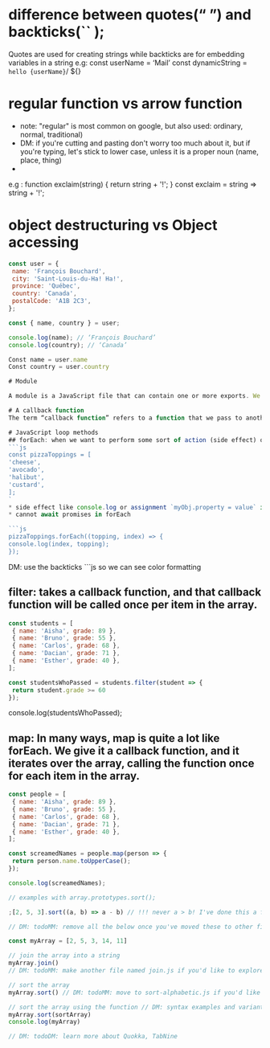 # difference between quotes(“ ”) and backticks(`` );
Quotes are used for creating strings while backticks are for embedding variables in a string
e.g: const userName = ‘Mail’
const dynamicString = `hello {userName}`/ ${}

# regular function vs arrow function
* note: "regular" is most common on google, but also used: ordinary, normal, traditional)
* DM: if you're cutting and pasting don't worry too much about it, but if you're typing, let's stick to lower case, unless it is a proper noun (name, place, thing)
* 
e.g : function exclaim(string) {
 return string + '!';
}
const exclaim = string => string + '!';

# object destructuring vs Object accessing

```js 
const user = {
 name: 'François Bouchard',
 city: 'Saint-Louis-du-Ha! Ha!',
 province: 'Québec',
 country: 'Canada',
 postalCode: 'A1B 2C3',
};

const { name, country } = user;

console.log(name); // ‘François Bouchard’
console.log(country); // ‘Canada’

Const name = user.name
Const country = user.country

# Module

A module is a JavaScript file that can contain one or more exports. We can pull the code from one module into another using the import statement.

# A callback function
The term “callback function” refers to a function that we pass to another function

# JavaScript loop methods
## forEach: when we want to perform some sort of action (side effect) on every item in an array.
```js
const pizzaToppings = [
'cheese',
'avocado',
'halibut',
'custard',
];
`
* side effect like console.log or assignment `myObj.property = value` in contrast to map/filter/reduce which return values and thus can be chained. forEach is usually last in a chain of array methods
* cannot await promises in forEach

```js
pizzaToppings.forEach((topping, index) => {
console.log(index, topping);
});
```
DM: use the backticks ```js so we can see color formatting
## filter: takes a callback function, and that callback function will be called once per item in the array.
```js
const students = [
 { name: 'Aisha', grade: 89 },
 { name: 'Bruno', grade: 55 },
 { name: 'Carlos', grade: 68 },
 { name: 'Dacian', grade: 71 },
 { name: 'Esther', grade: 40 },
];

const studentsWhoPassed = students.filter(student => {
 return student.grade >= 60
});
```

console.log(studentsWhoPassed);

## map: In many ways, map is quite a lot like forEach. We give it a callback function, and it iterates over the array, calling the function once for each item in the array.

```js
const people = [
 { name: 'Aisha', grade: 89 },
 { name: 'Bruno', grade: 55 },
 { name: 'Carlos', grade: 68 },
 { name: 'Dacian', grade: 71 },
 { name: 'Esther', grade: 40 },
];

const screamedNames = people.map(person => {
 return person.name.toUpperCase();
});

console.log(screamedNames);

// examples with array.prototypes.sort();

;[2, 5, 3].sort((a, b) => a - b) // !!! never a > b! I've done this a few times. Doesn't work because ... a>b returns a boolean, not a number

// DM: todoMM: remove all the below once you've moved these to other files

const myArray = [2, 5, 3, 14, 11]

// join the array into a string
myArray.join()
// DM: todoMM: make another file named join.js if you'd like to explore that, but keep each file small, one topic, succinct

// sort the array
myArray.sort() // DM: todoMM: move to sort-alphabetic.js if you'd like snippets for that

// sort the array using the function // DM: syntax examples and variants move those to the tech/javascript/ section as needed. in src/utils keep only the code you'd copy and paste into other code
myArray.sort(sortArray)
console.log(myArray)

// DM: todoDM: learn more about Quokka, TabNine